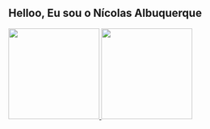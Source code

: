 ## Helloo, Eu sou o Nícolas Albuquerque

<div>
  <a href="https://github.com/Nicolas-albu">
  <img height="180em" src="https://github-readme-stats.vercel.app/api?username=Nicolas-albu&show_icons=true&theme=dracula&include_all_commits=true&count_private=true"/>
  <img height="180em" src="https://github-readme-stats.vercel.app/api/top-langs/?username=Nicolas-albu&layout=compact&langs_count=7&theme=dracula"/>
</div>
  
<i class="devicon-python-plain"></i>
